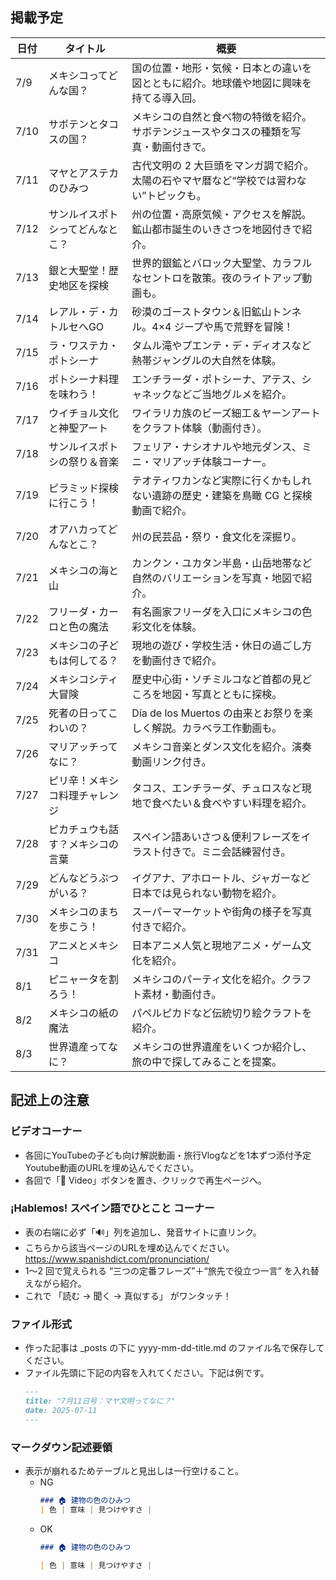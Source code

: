 ## 掲載予定

| 日付  | タイトル                               | 概要                                                                                         |
|------|----------------------------------------|----------------------------------------------------------------------------------------------|
| 7/9  | メキシコってどんな国？                  | 国の位置・地形・気候・日本との違いを図とともに紹介。地球儀や地図に興味を持てる導入回。                 |
| 7/10 | サボテンとタコスの国？                  | メキシコの自然と食べ物の特徴を紹介。サボテンジュースやタコスの種類を写真・動画付きで。               |
| 7/11 | マヤとアステカのひみつ                 | 古代文明の 2 大巨頭をマンガ調で紹介。太陽の石やマヤ暦など“学校では習わない”トピックも。              |
| 7/12 | サンルイスポトシってどんなとこ？         | 州の位置・高原気候・アクセスを解説。鉱山都市誕生のいきさつを地図付きで紹介。                         |
| 7/13 | 銀と大聖堂！歴史地区を探検              | 世界的銀鉱とバロック大聖堂、カラフルなセントロを散策。夜のライトアップ動画も。                        |
| 7/14 | レアル・デ・カトルセへGO               | 砂漠のゴーストタウン＆旧鉱山トンネル。4×4 ジープや馬で荒野を冒険！                                   |
| 7/15 | ラ・ワステカ・ポトシーナ               | タムル滝やプエンテ・デ・ディオスなど熱帯ジャングルの大自然を体験。                                   |
| 7/16 | ポトシーナ料理を味わう！               | エンチラーダ・ポトシーナ、アテス、シャネックなどご当地グルメを紹介。                                  |
| 7/17 | ウイチョル文化と神聖アート             | ワイラリカ族のビーズ細工＆ヤーンアートをクラフト体験（動画付き）。                                     |
| 7/18 | サンルイスポトシの祭り＆音楽            | フェリア・ナシオナルや地元ダンス、ミニ・マリアッチ体験コーナー。                                      |
| 7/19 | ピラミッド探検に行こう！               | テオティワカンなど実際に行くかもしれない遺跡の歴史・建築を鳥瞰 CG と探検動画で紹介。                  |
| 7/20 | オアハカってどんなとこ？               | 州の民芸品・祭り・食文化を深掘り。                                                                 |
| 7/21 | メキシコの海と山                       | カンクン・ユカタン半島・山岳地帯など自然のバリエーションを写真・地図で紹介。                          |
| 7/22 | フリーダ・カーロと色の魔法             | 有名画家フリーダを入口にメキシコの色彩文化を体験。                                                   |
| 7/23 | メキシコの子どもは何してる？            | 現地の遊び・学校生活・休日の過ごし方を動画付きで紹介。                                                |
| 7/24 | メキシコシティ大冒険                   | 歴史中心街・ソチミルコなど首都の見どころを地図・写真とともに探検。                                     |
| 7/25 | 死者の日ってこわいの？                 | Día de los Muertos の由来とお祭りを楽しく解説。カラベラ工作動画も。                                   |
| 7/26 | マリアッチってなに？                   | メキシコ音楽とダンス文化を紹介。演奏動画リンク付き。                                                 |
| 7/27 | ピリ辛！メキシコ料理チャレンジ          | タコス、エンチラーダ、チュロスなど現地で食べたい＆食べやすい料理を紹介。                                |
| 7/28 | ピカチュウも話す？メキシコの言葉        | スペイン語あいさつ＆便利フレーズをイラスト付きで。ミニ会話練習付き。                                   |
| 7/29 | どんなどうぶつがいる？                 | イグアナ、アホロートル、ジャガーなど日本では見られない動物を紹介。                                     |
| 7/30 | メキシコのまちを歩こう！               | スーパーマーケットや街角の様子を写真付きで紹介。                                                      |
| 7/31 | アニメとメキシコ                       | 日本アニメ人気と現地アニメ・ゲーム文化を紹介。                                                        |
| 8/1  | ピニャータを割ろう！                   | メキシコのパーティ文化を紹介。クラフト素材・動画付き。                                                |
| 8/2  | メキシコの紙の魔法                    | パペルピカドなど伝統切り絵クラフトを紹介。                                                            |
| 8/3  | 世界遺産ってなに？                    | メキシコの世界遺産をいくつか紹介し、旅の中で探してみることを提案。                                     |


## 記述上の注意
### ビデオコーナー
- 各回にYouTubeの子ども向け解説動画・旅行Vlogなどを1本ずつ添付予定
Youtube動画のURLを埋め込んでください。
- 各回で「🔗 Video」ボタンを置き、クリックで再生ページへ。

### ¡Hablemos! スペイン語でひとこと コーナー  
- 表の右端に必ず「🔊」列を追加し、発音サイトに直リンク。
- こちらから該当ページのURLを埋め込んでください。 https://www.spanishdict.com/pronunciation/
- 1〜2 回で覚えられる “三つの定番フレーズ”＋“旅先で役立つ一言” を入れ替えながら紹介。
- これで 「読む → 聞く → 真似する」 がワンタッチ！

### ファイル形式
- 作った記事は _posts の下に yyyy-mm-dd-title.md のファイル名で保存してください。
- ファイル先頭に下記の内容を入れてください。下記は例です。
  ```md
  ---
  title: "7月11日号：マヤ文明ってなに？"
  date: 2025-07-11
  ---
  ```

### マークダウン記述要領
- 表示が崩れるためテーブルと見出しは一行空けること。
  - NG
    ```md
    ### 🏠 建物の色のひみつ
    | 色 | 意味 | 見つけやすさ |
    ```
  - OK
    ```md
    ### 🏠 建物の色のひみつ

    | 色 | 意味 | 見つけやすさ |
    ```

